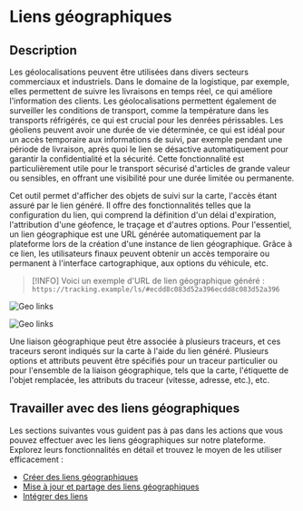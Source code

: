 # Liens géographiques

## Description

Les géolocalisations peuvent être utilisées dans divers secteurs commerciaux et industriels. Dans le domaine de la logistique, par exemple, elles permettent de suivre les livraisons en temps réel, ce qui améliore l'information des clients. Les géolocalisations permettent également de surveiller les conditions de transport, comme la température dans les transports réfrigérés, ce qui est crucial pour les denrées périssables. Les géoliens peuvent avoir une durée de vie déterminée, ce qui est idéal pour un accès temporaire aux informations de suivi, par exemple pendant une période de livraison, après quoi le lien se désactive automatiquement pour garantir la confidentialité et la sécurité. Cette fonctionnalité est particulièrement utile pour le transport sécurisé d'articles de grande valeur ou sensibles, en offrant une visibilité pour une durée limitée ou permanente.

Cet outil permet d'afficher des objets de suivi sur la carte, l'accès étant assuré par le lien généré. Il offre des fonctionnalités telles que la configuration du lien, qui comprend la définition d'un délai d'expiration, l'attribution d'une géofence, le traçage et d'autres options. Pour l'essentiel, un lien géographique est une URL générée automatiquement par la plateforme lors de la création d'une instance de lien géographique. Grâce à ce lien, les utilisateurs finaux peuvent obtenir un accès temporaire ou permanent à l'interface cartographique, aux options du véhicule, etc.

> \[!INFO] Voici un exemple d'URL de lien géographique généré : `https://tracking.example/ls/#ecdd8c083d52a396ecdd8c083d52a396`

![Geo links](https://www.navixy.com/wp-content/uploads/2024/04/1.png)

![Geo links](https://www.navixy.com/wp-content/uploads/2024/04/10.png)

Une liaison géographique peut être associée à plusieurs traceurs, et ces traceurs seront indiqués sur la carte à l'aide du lien généré. Plusieurs options et attributs peuvent être spécifiés pour un traceur particulier ou pour l'ensemble de la liaison géographique, tels que la carte, l'étiquette de l'objet remplacée, les attributs du traceur (vitesse, adresse, etc.), etc.

## Travailler avec des liens géographiques

Les sections suivantes vous guident pas à pas dans les actions que vous pouvez effectuer avec les liens géographiques sur notre plateforme. Explorez leurs fonctionnalités en détail et trouvez le moyen de les utiliser efficacement :

* [Créer des liens géographiques](../../guide-de-litilizateur/liens-geographiques/liens-geographiques/creer-des-liens-geographiques.md)
* [Mise à jour et partage des liens géographiques](../../guide-de-litilizateur/liens-geographiques/liens-geographiques/mise-a-jour-et-partage-des-liens-geographiques.md)
* [Intégrer des liens](../../guide-de-litilizateur/liens-geographiques/liens-geographiques/integrer-des-liens.md)
